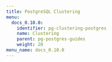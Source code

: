 ```yaml
---
title: PostgreSQL Clustering
menu:
  docs_0.10.0:
    identifier: pg-clustering-postgres
    name: Clustering
    parent: pg-postgres-guides
    weight: 20
menu_name: docs_0.10.0
---
```


